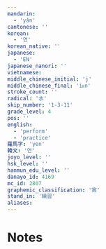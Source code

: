 ```yaml
---
mandarin:
  - 'yǎn'
cantonese: ''
korean:
  - '연'
korean_native: ''
japanese:
  - 'EN'
japanese_nanori: ''
vietnamese:
middle_chinese_initial: 'j'
middle_chinese_final: 'iᴇn'
stroke_count: ''
radical: '水'
skip_number: '1-3-11'
grade_level: 4
pos: ''
english:
  - 'perform'
  - 'practice'
羅馬字: 'yen'
韓文: '연'
joyo_level: ''
hsk_level: ''
hanmun_edu_level: ''
danayo_id: 4169
mc_id: 2807
graphemic_classification: '寅'
stand_in: '練習'
aliases:
---
```


# Notes
